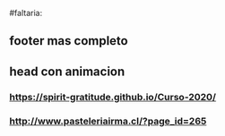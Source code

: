#faltaria: 
## footer mas completo
## head con animacion

### https://spirit-gratitude.github.io/Curso-2020/
### http://www.pasteleriairma.cl/?page_id=265
